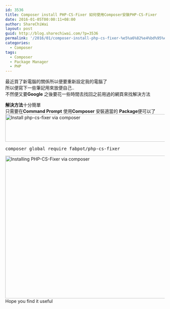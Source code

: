 ```yaml
---
id: 3536
title: Composer install PHP-CS-Fixer 如何使用Composer安裝PHP-CS-Fixer
date: 2016-01-05T00:00:11+08:00
author: ShareChiWai
layout: post
guid: http://blog.sharechiwai.com/?p=3536
permalink: '/2016/01/composer-install-php-cs-fixer-%e5%a6%82%e4%bd%95%e4%bd%bf%e7%94%a8composer%e5%ae%89%e8%a3%9dphp-cs-fixer/'
categories:
  - Composer
tags:
  - Composer
  - Package Manager
  - PHP
---
```

最近買了新電腦的關係所以便要重新設定我的電腦了  
所以便寫下一些筆記用來放便自己..  
不然便又要**Google** 之後要花一些時間去找回之前用過的網頁來找解決方法

**解決方法**十分簡單  
只需要在**Command Prompt** 使用**Composer** 安裝適當的 **Package**便可以了  
<img class="alignnone" src="https://i1.wp.com/farm2.static.flickr.com/1467/24304767260_996f04ddc4_z.jpg?resize=625%2C87" alt="Install php-cs-fixer via composer" width="625" height="87" data-recalc-dims="1" /> 

<pre>composer global require fabpot/php-cs-fixer
</pre>

<img class="alignnone" src="https://i2.wp.com/farm2.static.flickr.com/1471/24600292225_260a3ca8ab_z.jpg?resize=625%2C451" alt="Installing PHP-CS-Fixer via composer" width="625" height="451" data-recalc-dims="1" />  
Hope you find it useful